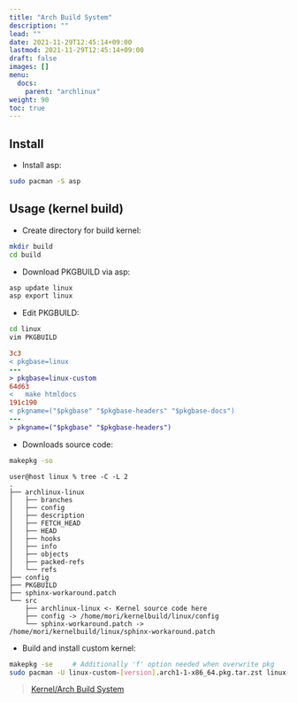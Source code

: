 ```yaml
---
title: "Arch Build System"
description: ""
lead: ""
date: 2021-11-29T12:45:14+09:00
lastmod: 2021-11-29T12:45:14+09:00
draft: false
images: []
menu: 
  docs:
    parent: "archlinux"
weight: 90
toc: true
---
```


## Install

- Install asp:

```sh
sudo pacman -S asp
```

## Usage (kernel build)

- Create directory for build kernel:

```sh
mkdir build
cd build
```

- Download PKGBUILD via asp:

```sh
asp update linux
asp export linux
```

- Edit PKGBUILD:

```sh
cd linux
vim PKGBUILD
```

```diff
3c3
< pkgbase=linux
---
> pkgbase=linux-custom
64d63
<   make htmldocs
191c190
< pkgname=("$pkgbase" "$pkgbase-headers" "$pkgbase-docs")
---
> pkgname=("$pkgbase" "$pkgbase-headers")
```

- Downloads source code:

```sh
makepkg -so
```

```text
user@host linux % tree -C -L 2
.
├── archlinux-linux
│   ├── branches
│   ├── config
│   ├── description
│   ├── FETCH_HEAD
│   ├── HEAD
│   ├── hooks
│   ├── info
│   ├── objects
│   ├── packed-refs
│   └── refs
├── config
├── PKGBUILD
├── sphinx-workaround.patch
└── src
    ├── archlinux-linux <- Kernel source code here
    ├── config -> /home/mori/kernelbuild/linux/config
    └── sphinx-workaround.patch -> /home/mori/kernelbuild/linux/sphinx-workaround.patch
```

- Build and install custom kernel:

```sh
makepkg -se     # Additionally 'f' option needed when overwrite pkg
sudo pacman -U linux-custom-[version].arch1-1-x86_64.pkg.tar.zst linux-custom-headers-[version].arch1-1-x86_64.pkg.tar.zst
```

> [Kernel/Arch Build System](https://wiki.archlinux.org/index.php/Kernel/Arch_Build_System)
